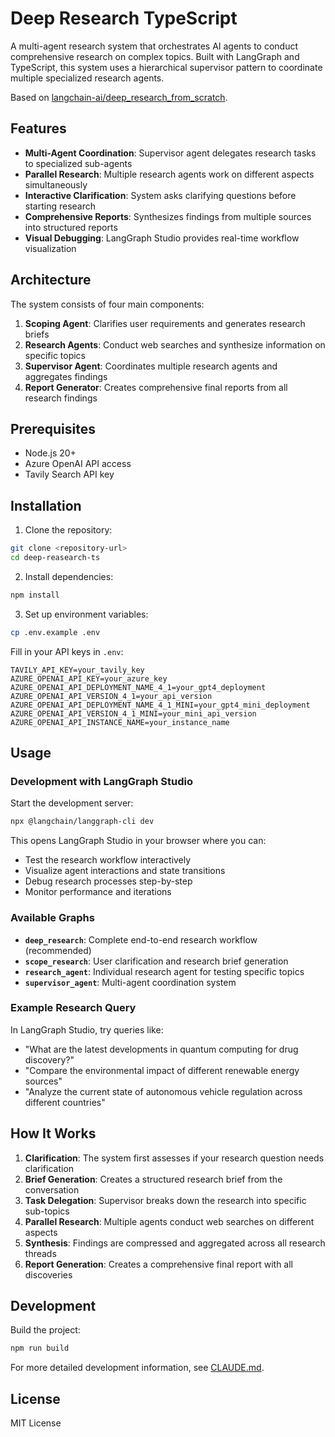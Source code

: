 # Deep Research TypeScript

A multi-agent research system that orchestrates AI agents to conduct comprehensive research on complex topics. Built with LangGraph and TypeScript, this system uses a hierarchical supervisor pattern to coordinate multiple specialized research agents.

Based on [langchain-ai/deep_research_from_scratch](https://github.com/langchain-ai/deep_research_from_scratch).

## Features

- **Multi-Agent Coordination**: Supervisor agent delegates research tasks to specialized sub-agents
- **Parallel Research**: Multiple research agents work on different aspects simultaneously  
- **Interactive Clarification**: System asks clarifying questions before starting research
- **Comprehensive Reports**: Synthesizes findings from multiple sources into structured reports
- **Visual Debugging**: LangGraph Studio provides real-time workflow visualization

## Architecture

The system consists of four main components:

1. **Scoping Agent**: Clarifies user requirements and generates research briefs
2. **Research Agents**: Conduct web searches and synthesize information on specific topics
3. **Supervisor Agent**: Coordinates multiple research agents and aggregates findings
4. **Report Generator**: Creates comprehensive final reports from all research findings

## Prerequisites

- Node.js 20+
- Azure OpenAI API access
- Tavily Search API key

## Installation

1. Clone the repository:
```bash
git clone <repository-url>
cd deep-reasearch-ts
```

2. Install dependencies:
```bash
npm install
```

3. Set up environment variables:
```bash
cp .env.example .env
```

Fill in your API keys in `.env`:
```
TAVILY_API_KEY=your_tavily_key
AZURE_OPENAI_API_KEY=your_azure_key
AZURE_OPENAI_API_DEPLOYMENT_NAME_4_1=your_gpt4_deployment
AZURE_OPENAI_API_VERSION_4_1=your_api_version
AZURE_OPENAI_API_DEPLOYMENT_NAME_4_1_MINI=your_gpt4_mini_deployment
AZURE_OPENAI_API_VERSION_4_1_MINI=your_mini_api_version
AZURE_OPENAI_API_INSTANCE_NAME=your_instance_name
```

## Usage

### Development with LangGraph Studio

Start the development server:
```bash
npx @langchain/langgraph-cli dev
```

This opens LangGraph Studio in your browser where you can:
- Test the research workflow interactively
- Visualize agent interactions and state transitions
- Debug research processes step-by-step
- Monitor performance and iterations

### Available Graphs

- **`deep_research`**: Complete end-to-end research workflow (recommended)
- **`scope_research`**: User clarification and research brief generation
- **`research_agent`**: Individual research agent for testing specific topics
- **`supervisor_agent`**: Multi-agent coordination system

### Example Research Query

In LangGraph Studio, try queries like:
- "What are the latest developments in quantum computing for drug discovery?"
- "Compare the environmental impact of different renewable energy sources"
- "Analyze the current state of autonomous vehicle regulation across different countries"

## How It Works

1. **Clarification**: The system first assesses if your research question needs clarification
2. **Brief Generation**: Creates a structured research brief from the conversation
3. **Task Delegation**: Supervisor breaks down the research into specific sub-topics
4. **Parallel Research**: Multiple agents conduct web searches on different aspects
5. **Synthesis**: Findings are compressed and aggregated across all research threads
6. **Report Generation**: Creates a comprehensive final report with all discoveries

## Development

Build the project:
```bash
npm run build
```

For more detailed development information, see [CLAUDE.md](./CLAUDE.md).

## License

MIT License